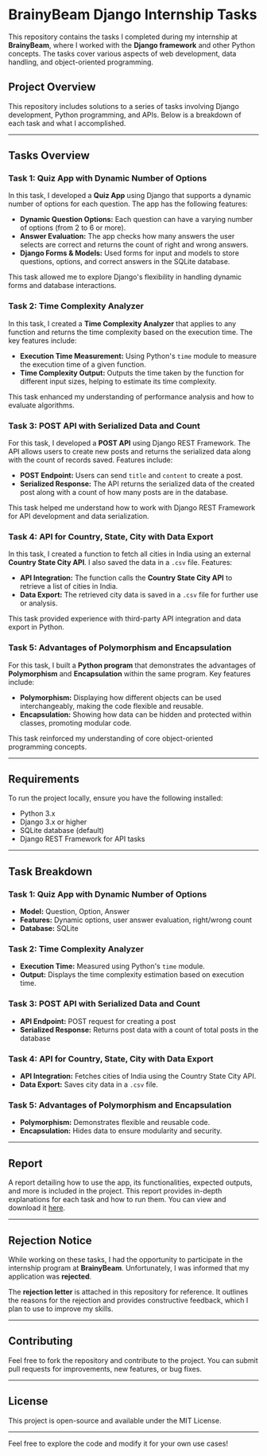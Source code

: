 # BrainyBeam Django Internship Tasks

This repository contains the tasks I completed during my internship at **BrainyBeam**, where I worked with the **Django framework** and other Python concepts. The tasks cover various aspects of web development, data handling, and object-oriented programming.

## Project Overview

This repository includes solutions to a series of tasks involving Django development, Python programming, and APIs. Below is a breakdown of each task and what I accomplished.

---

## Tasks Overview

### **Task 1: Quiz App with Dynamic Number of Options**
In this task, I developed a **Quiz App** using Django that supports a dynamic number of options for each question. The app has the following features:

- **Dynamic Question Options:** Each question can have a varying number of options (from 2 to 6 or more).
- **Answer Evaluation:** The app checks how many answers the user selects are correct and returns the count of right and wrong answers.
- **Django Forms & Models:** Used forms for input and models to store questions, options, and correct answers in the SQLite database.
  
This task allowed me to explore Django's flexibility in handling dynamic forms and database interactions.

### **Task 2: Time Complexity Analyzer**
In this task, I created a **Time Complexity Analyzer** that applies to any function and returns the time complexity based on the execution time. The key features include:

- **Execution Time Measurement:** Using Python's `time` module to measure the execution time of a given function.
- **Time Complexity Output:** Outputs the time taken by the function for different input sizes, helping to estimate its time complexity.

This task enhanced my understanding of performance analysis and how to evaluate algorithms.

### **Task 3: POST API with Serialized Data and Count**
For this task, I developed a **POST API** using Django REST Framework. The API allows users to create new posts and returns the serialized data along with the count of records saved. Features include:

- **POST Endpoint:** Users can send `title` and `content` to create a post.
- **Serialized Response:** The API returns the serialized data of the created post along with a count of how many posts are in the database.

This task helped me understand how to work with Django REST Framework for API development and data serialization.

### **Task 4: API for Country, State, City with Data Export**
In this task, I created a function to fetch all cities in India using an external **Country State City API**. I also saved the data in a `.csv` file. Features:

- **API Integration:** The function calls the **Country State City API** to retrieve a list of cities in India.
- **Data Export:** The retrieved city data is saved in a `.csv` file for further use or analysis.

This task provided experience with third-party API integration and data export in Python.

### **Task 5: Advantages of Polymorphism and Encapsulation**
For this task, I built a **Python program** that demonstrates the advantages of **Polymorphism** and **Encapsulation** within the same program. Key features include:

- **Polymorphism:** Displaying how different objects can be used interchangeably, making the code flexible and reusable.
- **Encapsulation:** Showing how data can be hidden and protected within classes, promoting modular code.

This task reinforced my understanding of core object-oriented programming concepts.

---

## Requirements

To run the project locally, ensure you have the following installed:

- Python 3.x
- Django 3.x or higher
- SQLite database (default)
- Django REST Framework for API tasks

---

## Task Breakdown

### **Task 1: Quiz App with Dynamic Number of Options**
- **Model:** Question, Option, Answer
- **Features:** Dynamic options, user answer evaluation, right/wrong count
- **Database:** SQLite

### **Task 2: Time Complexity Analyzer**
- **Execution Time:** Measured using Python's `time` module.
- **Output:** Displays the time complexity estimation based on execution time.

### **Task 3: POST API with Serialized Data and Count**
- **API Endpoint:** POST request for creating a post
- **Serialized Response:** Returns post data with a count of total posts in the database

### **Task 4: API for Country, State, City with Data Export**
- **API Integration:** Fetches cities of India using the Country State City API.
- **Data Export:** Saves city data in a `.csv` file.

### **Task 5: Advantages of Polymorphism and Encapsulation**
- **Polymorphism:** Demonstrates flexible and reusable code.
- **Encapsulation:** Hides data to ensure modularity and security.

---

## Report

A report detailing how to use the app, its functionalities, expected outputs, and more is included in the project. This report provides in-depth explanations for each task and how to run them. You can view and download it [here](./Rejection%20Letter.pdf).

---

## Rejection Notice

While working on these tasks, I had the opportunity to participate in the internship program at **BrainyBeam**. Unfortunately, I was informed that my application was **rejected**. 

The **rejection letter** is attached in this repository for reference. It outlines the reasons for the rejection and provides constructive feedback, which I plan to use to improve my skills.

---

## Contributing

Feel free to fork the repository and contribute to the project. You can submit pull requests for improvements, new features, or bug fixes.

---

## License

This project is open-source and available under the MIT License.

---

Feel free to explore the code and modify it for your own use cases!
